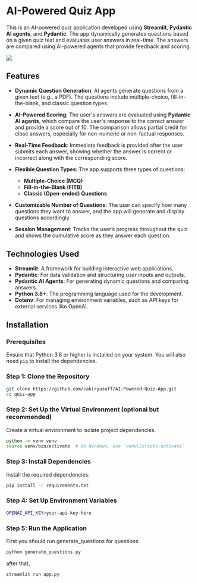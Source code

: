 # AI-Powered Quiz App

This is an AI-powered quiz application developed using **Streamlit**, **Pydantic AI agents**, and **Pydantic**. The app dynamically generates questions based on a given quiz text and evaluates user answers in real-time. The answers are compared using AI-powered agents that provide feedback and scoring.

![](readme_sources/projectvideo.gif)

## Features

- **Dynamic Question Generation**: AI agents generate questions from a given text (e.g., a PDF). The questions include multiple-choice, fill-in-the-blank, and classic question types.

- **AI-Powered Scoring**: The user's answers are evaluated using **Pydantic AI agents**, which compare the user's response to the correct answer and provide a score out of 10. The comparison allows partial credit for close answers, especially for non-numeric or non-factual responses.

- **Real-Time Feedback**: Immediate feedback is provided after the user submits each answer, showing whether the answer is correct or incorrect along with the corresponding score.

- **Flexible Question Types**: The app supports three types of questions:
  - **Multiple-Choice (MCQ)**
  - **Fill-in-the-Blank (FITB)**
  - **Classic (Open-ended) Questions**

- **Customizable Number of Questions**: The user can specify how many questions they want to answer, and the app will generate and display questions accordingly.

- **Session Management**: Tracks the user’s progress throughout the quiz and shows the cumulative score as they answer each question.

## Technologies Used

- **Streamlit**: A framework for building interactive web applications.
- **Pydantic**: For data validation and structuring user inputs and outputs.
- **Pydantic AI Agents**: For generating dynamic questions and comparing answers.
- **Python 3.8+**: The programming language used for the development.
- **Dotenv**: For managing environment variables, such as API keys for external services like OpenAI.

## Installation

### Prerequisites
Ensure that Python 3.8 or higher is installed on your system. You will also need `pip` to install the dependencies.

### Step 1: Clone the Repository

```bash
git clone https://github.com/cakiryusuff/AI-Powered-Quiz-App.git
cd quiz-app
```
### Step 2: Set Up the Virtual Environment (optional but recommended)

Create a virtual environment to isolate project dependencies.

```bash
python -m venv venv
source venv/bin/activate  # On Windows, use `venv\Scripts\activate`
```

### Step 3: Install Dependencies

Install the required dependencies:
```bash
pip install -r requirements.txt
```
### Step 4: Set Up Environment Variables

```bash
OPENAI_API_KEY=your-api-key-here
```
### Step 5: Run the Application
First you should run generate_questions for questions

```bash
python generate_questions.py
```

after that,

```bash
streamlit run app.py
```
